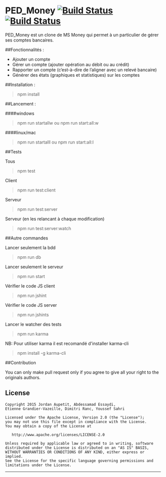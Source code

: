 # PED_Money [![Build Status](https://travis-ci.org/JordanAupetit/PED_Money.svg?branch=master)](https://travis-ci.org/JordanAupetit/PED_Money) [![Build Status](https://david-dm.org/JordanAupetit/PED_Money.svg)](https://david-dm.org/JordanAupetit/PED_Money)

PED_Money est un clone de MS Money qui permet à un particulier de gérer ses comptes bancaires.


##Fonctionnalités :
 - Ajouter un compte
 - Gérer un compte (ajouter opération au débit ou au crédit)
 - Rapporter un compte (c’est-à-dire de l’aligner avec un relevé bancaire)
 - Générer des états (graphiques et statistiques) sur les comptes



##Installation :

> npm install


##Lancement :

####windows
> npm run startallw
ou 
> npm run start:all:w

####linux/mac
> npm run startalll
ou 
> npm run start:all:l

##Tests

Tous
> npm test

Client
> npm run test:client

Serveur
> npm run test:server

Serveur (en les relancant à chaque modification)
> npm run test:server:watch

##Autre commandes

Lancer seulement la bdd
> npm run db 

Lancer seulement le serveur
> npm run start 

Vérifier le code JS client
> npm run jshint 

Vérifier le code JS server
> npm run jshints 

Lancer le watcher des tests
> npm run karma 

NB: Pour utiliser karma il est recomandé d'installer karma-cli
> npm install -g karma-cli

##Contribution

You can only make pull request only if you agree to give all your right to the originals authors.


License
-------

    Copyright 2015 Jordan Aupetit, Abdessamad Essaydi,
    Etienne Grandier-Vazeille, Dimitri Ranc, Youssef Sahri

    Licensed under the Apache License, Version 2.0 (the "License");
    you may not use this file except in compliance with the License.
    You may obtain a copy of the License at

       http://www.apache.org/licenses/LICENSE-2.0

    Unless required by applicable law or agreed to in writing, software
    distributed under the License is distributed on an "AS IS" BASIS,
    WITHOUT WARRANTIES OR CONDITIONS OF ANY KIND, either express or implied.
    See the License for the specific language governing permissions and
    limitations under the License.


---
